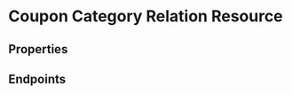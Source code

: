 # Coupon Category Relation Resource

## Properties

<ResourceProperties :resource="'coupon_category_relation'" :lang="'en'"/>

<ResourceScopes :resource="'coupon_category_relation'"/>

## Endpoints

[//]: <> (GET ENDPOINT)
<ResourceEndpoint :resource="'coupon_category_relation'" :endpoint="'get'" :lang="'en'">

<template v-slot:responseJSON>

<<< @/docs/fixtures/api/coupon_category_relation/response/json/get_id.json

</template>

<template v-slot:responseXML>

<<< @/docs/fixtures/api/coupon_category_relation/response/xml/get_id.xml

</template>

</ResourceEndpoint>

[//]: <> (GETCOLLECTION ENDPOINT)
<ResourceEndpoint :resource="'coupon_category_relation'" :endpoint="'getCollection'" :lang="'en'">

<template v-slot:responseJSON>

<<< @/docs/fixtures/api/coupon_category_relation/response/json/get_page.json

</template>

<template v-slot:responseXML>

<<< @/docs/fixtures/api/coupon_category_relation/response/xml/get_page.xml

</template>

</ResourceEndpoint>

[//]: <> (POST ENDPOINT)
<ResourceEndpoint :resource="'coupon_category_relation'" :endpoint="'post'" :lang="'en'">

<template v-slot:request>

<<< @/docs/fixtures/api/coupon_category_relation/request/post.json

</template>

<template v-slot:responseJSON>

<<< @/docs/fixtures/api/coupon_category_relation/response/json/get_id.json

</template>

<template v-slot:responseXML>

<<< @/docs/fixtures/api/coupon_category_relation/response/xml/get_id.xml

</template>

</ResourceEndpoint>

[//]: <> (PUT ENDPOINT)
<ResourceEndpoint :resource="'coupon_category_relation'" :endpoint="'put'" :lang="'en'">

<template v-slot:request>

<<< @/docs/fixtures/api/coupon_category_relation/request/post.json

</template>

<template v-slot:responseJSON>

<<< @/docs/fixtures/api/coupon_category_relation/response/json/get_id.json

</template>

<template v-slot:responseXML>

<<< @/docs/fixtures/api/coupon_category_relation/response/xml/get_id.xml

</template>

</ResourceEndpoint>

[//]: <> (DELETE ENDPOINT)
<ResourceEndpoint :resource="'coupon_category_relation'" :endpoint="'delete'" :lang="'en'"/>

